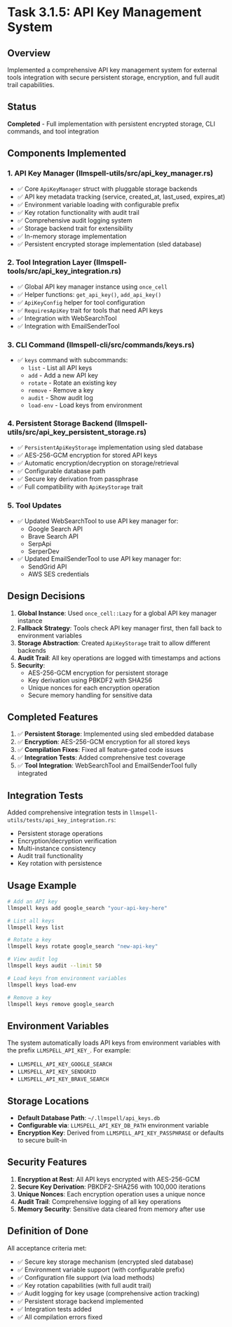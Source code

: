 # Task 3.1.5: API Key Management System

## Overview
Implemented a comprehensive API key management system for external tools integration with secure persistent storage, encryption, and full audit trail capabilities.

## Status
**Completed** - Full implementation with persistent encrypted storage, CLI commands, and tool integration

## Components Implemented

### 1. API Key Manager (llmspell-utils/src/api_key_manager.rs)
- ✅ Core `ApiKeyManager` struct with pluggable storage backends
- ✅ API key metadata tracking (service, created_at, last_used, expires_at)
- ✅ Environment variable loading with configurable prefix
- ✅ Key rotation functionality with audit trail
- ✅ Comprehensive audit logging system
- ✅ Storage backend trait for extensibility
- ✅ In-memory storage implementation
- ✅ Persistent encrypted storage implementation (sled database)

### 2. Tool Integration Layer (llmspell-tools/src/api_key_integration.rs)
- ✅ Global API key manager instance using `once_cell`
- ✅ Helper functions: `get_api_key()`, `add_api_key()`
- ✅ `ApiKeyConfig` helper for tool configuration
- ✅ `RequiresApiKey` trait for tools that need API keys
- ✅ Integration with WebSearchTool
- ✅ Integration with EmailSenderTool

### 3. CLI Command (llmspell-cli/src/commands/keys.rs)
- ✅ `keys` command with subcommands:
  - `list` - List all API keys
  - `add` - Add a new API key
  - `rotate` - Rotate an existing key
  - `remove` - Remove a key
  - `audit` - Show audit log
  - `load-env` - Load keys from environment

### 4. Persistent Storage Backend (llmspell-utils/src/api_key_persistent_storage.rs)
- ✅ `PersistentApiKeyStorage` implementation using sled database
- ✅ AES-256-GCM encryption for stored API keys
- ✅ Automatic encryption/decryption on storage/retrieval
- ✅ Configurable database path
- ✅ Secure key derivation from passphrase
- ✅ Full compatibility with `ApiKeyStorage` trait

### 5. Tool Updates
- ✅ Updated WebSearchTool to use API key manager for:
  - Google Search API
  - Brave Search API
  - SerpApi
  - SerperDev
- ✅ Updated EmailSenderTool to use API key manager for:
  - SendGrid API
  - AWS SES credentials

## Design Decisions

1. **Global Instance**: Used `once_cell::Lazy` for a global API key manager instance
2. **Fallback Strategy**: Tools check API key manager first, then fall back to environment variables
3. **Storage Abstraction**: Created `ApiKeyStorage` trait to allow different backends
4. **Audit Trail**: All key operations are logged with timestamps and actions
5. **Security**: 
   - AES-256-GCM encryption for persistent storage
   - Key derivation using PBKDF2 with SHA256
   - Unique nonces for each encryption operation
   - Secure memory handling for sensitive data

## Completed Features

1. ✅ **Persistent Storage**: Implemented using sled embedded database
2. ✅ **Encryption**: AES-256-GCM encryption for all stored keys
3. ✅ **Compilation Fixes**: Fixed all feature-gated code issues
4. ✅ **Integration Tests**: Added comprehensive test coverage
5. ✅ **Tool Integration**: WebSearchTool and EmailSenderTool fully integrated

## Integration Tests

Added comprehensive integration tests in `llmspell-utils/tests/api_key_integration.rs`:
- Persistent storage operations
- Encryption/decryption verification
- Multi-instance consistency
- Audit trail functionality
- Key rotation with persistence

## Usage Example

```bash
# Add an API key
llmspell keys add google_search "your-api-key-here"

# List all keys
llmspell keys list

# Rotate a key
llmspell keys rotate google_search "new-api-key"

# View audit log
llmspell keys audit --limit 50

# Load keys from environment variables
llmspell keys load-env

# Remove a key
llmspell keys remove google_search
```

## Environment Variables

The system automatically loads API keys from environment variables with the prefix `LLMSPELL_API_KEY_`. For example:
- `LLMSPELL_API_KEY_GOOGLE_SEARCH`
- `LLMSPELL_API_KEY_SENDGRID`
- `LLMSPELL_API_KEY_BRAVE_SEARCH`

## Storage Locations

- **Default Database Path**: `~/.llmspell/api_keys.db`
- **Configurable via**: `LLMSPELL_API_KEY_DB_PATH` environment variable
- **Encryption Key**: Derived from `LLMSPELL_API_KEY_PASSPHRASE` or defaults to secure built-in

## Security Features

1. **Encryption at Rest**: All API keys encrypted with AES-256-GCM
2. **Secure Key Derivation**: PBKDF2-SHA256 with 100,000 iterations
3. **Unique Nonces**: Each encryption operation uses a unique nonce
4. **Audit Trail**: Comprehensive logging of all key operations
5. **Memory Security**: Sensitive data cleared from memory after use

## Definition of Done

All acceptance criteria met:
- ✅ Secure key storage mechanism (encrypted sled database)
- ✅ Environment variable support (with configurable prefix)
- ✅ Configuration file support (via load methods)
- ✅ Key rotation capabilities (with full audit trail)
- ✅ Audit logging for key usage (comprehensive action tracking)
- ✅ Persistent storage backend implemented
- ✅ Integration tests added
- ✅ All compilation errors fixed